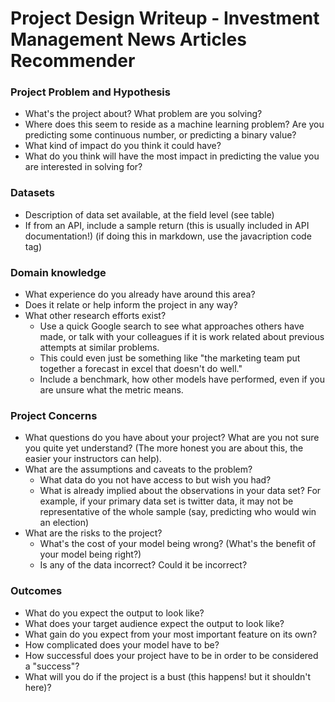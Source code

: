 # Project Design Writeup - Investment Management News Articles Recommender

### Project Problem and Hypothesis



* What's the project about? What problem are you solving?
* Where does this seem to reside as a machine learning problem? Are you predicting some continuous number, or predicting a binary value?
* What kind of impact do you think it could have?
* What do you think will have the most impact in predicting the value you are interested in solving for?

### Datasets
* Description of data set available, at the field level (see table)
* If from an API, include a sample return (this is usually included in API documentation!) (if doing this in markdown, use the javacription code tag)

### Domain knowledge
* What experience do you already have around this area?
* Does it relate or help inform the project in any way?
* What other research efforts exist?
    * Use a quick Google search to see what approaches others have made, or talk with your colleagues if it is work related about previous attempts at similar problems.
    * This could even just be something like "the marketing team put together a forecast in excel that doesn't do well."
    * Include a benchmark, how other models have performed, even if you are unsure what the metric means.

### Project Concerns
* What questions do you have about your project? What are you not sure you quite yet understand? (The more honest you are about this, the easier your instructors can help).
* What are the assumptions and caveats to the problem?
    * What data do you not have access to but wish you had?
    * What is already implied about the observations in your data set? For example, if your primary data set is twitter data, it may not be representative of the whole sample (say, predicting who would win an election)
* What are the risks to the project?
    * What's the cost of your model being wrong? (What's the benefit of your model being right?)
    * Is any of the data incorrect? Could it be incorrect?

### Outcomes
* What do you expect the output to look like?
* What does your target audience expect the output to look like?
* What gain do you expect from your most important feature on its own?
* How complicated does your model have to be?
* How successful does your project have to be in order to be considered a "success"?
* What will you do if the project is a bust (this happens! but it shouldn't here)?
